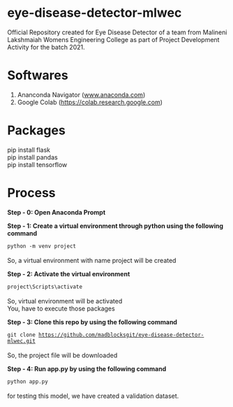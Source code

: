 # eye-disease-detector-mlwec
Official Repository created for Eye Disease Detector of a team from Malineni Lakshmaiah Womens Engineering College as part of Project Development Activity for the batch 2021.

# Softwares
1. Ananconda Navigator (www.anaconda.com)
2. Google Colab (https://colab.research.google.com)

# Packages
pip install flask <br/>
pip install pandas <br/>
pip install tensorflow <br/>

# Process

<b>Step - 0: Open Anaconda Prompt</b>

<b>Step - 1: Create a virtual environment through python using the following command</b>

<code>python -m venv project</code> <br/><br/>
So, a virtual environment with name project will be created

<b>Step - 2: Activate the virtual environment</b>

<code>project\Scripts\activate</code> <br/> <br/>
So, virtual environment will be activated <br/>
You, have to execute those packages <br/>

<b>Step - 3: Clone this repo by using the following command</b>

<code>git clone https://github.com/madblocksgit/eye-disease-detector-mlwec.git</code> <br/> <br/>
So, the project file will be downloaded

<b>Step - 4: Run app.py by using the following command</b>

<code>python app.py </code> <br/><br/>
for testing this model, we have created a validation dataset.
